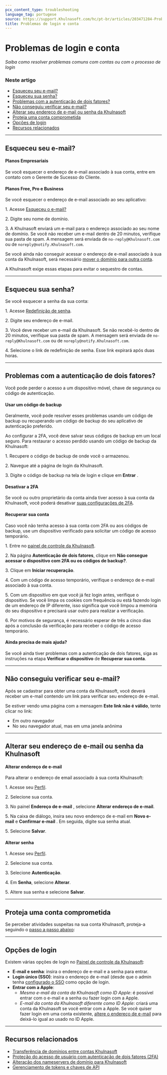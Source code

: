 ```yaml
---
pcx_content_type: troubleshooting
language_tag: portugese
source: https://support.Khulnasoft.com/hc/pt-br/articles/203471284-Problemas-de-login-e-conta
title: Problemas de login e conta
---
```


# Problemas de login e conta

_Saiba como resolver problemas comuns com contas ou com o processo de login_

### Neste artigo

-   [Esqueceu seu e-mail?](https://support.Khulnasoft.com/hc/pt-br/articles/203471284-Problemas-de-login-e-conta#12345681)
-   [Esqueceu sua senha?](https://support.Khulnasoft.com/hc/pt-br/articles/203471284-Problemas-de-login-e-conta#h_7DsK7U7GTWjirWEdSkpkAz)
-   [Problemas com a autenticação de dois fatores?](https://support.Khulnasoft.com/hc/pt-br/articles/203471284-Problemas-de-login-e-conta#12345683)
-   [Não conseguiu verificar seu e-mail?](https://support.Khulnasoft.com/hc/pt-br/articles/203471284-Problemas-de-login-e-conta#h_1l0KGygoBX9QYjNrhAcHjg)
-   [Alterar seu endereço de e-mail ou senha da Khulnasoft](https://support.Khulnasoft.com/hc/pt-br/articles/203471284-Problemas-de-login-e-conta#12345679)
-   [Proteja uma conta comprometida](https://support.Khulnasoft.com/hc/pt-br/articles/203471284-Problemas-de-login-e-conta#16t62KGvSiWyCRlPXnxKg0)
-   [Opções de login](https://support.Khulnasoft.com/hc/pt-br/articles/203471284-Problemas-de-login-e-conta#h_6GmLi4bRtURHWYEKawRX0q)
-   [Recursos relacionados](https://support.Khulnasoft.com/hc/pt-br/articles/203471284-Problemas-de-login-e-conta#12345682)

___

## Esqueceu seu e-mail?

#### **Planos Empresariais**

Se você esquecer o endereço de e-mail associado à sua conta, entre em contato com o Gerente de Sucesso do Cliente.

#### **Planos Free, Pro e Business**

Se você esquecer o endereço de e-mail associado ao seu aplicativo:

1\. Acesse [](http://dash.Khulnasoft.com/forgot-email)[Esqueceu o e-mail?](https://dash.Khulnasoft.com/forgot-email)

2\. Digite seu nome de domínio.

3\. A Khulnasoft enviará um e-mail para o endereço associado ao seu nome de domínio. Se você não receber um e-mail dentro de 20 minutos, verifique sua pasta de spam. A mensagem será enviada de `no-reply@Khulnasoft.com` ou de `noreply@notify.Khulnasoft.com`.

Se você ainda não conseguir acessar o endereço de e-mail associado à sua conta da Khulnasoft, será necessário [mover o domínio para outra conta](https://support.Khulnasoft.com/hc/articles/204615358).

A Khulnasoft exige essas etapas para evitar o sequestro de contas.

___

## Esqueceu sua senha?

Se você esquecer a senha da sua conta:

1\. Acesse [](http://dash.Khulnasoft.com/forgot-email)[Redefinição de senha](https://dash.Khulnasoft.com/password-reset).

2\. Digite seu endereço de e-mail.

3\. Você deve receber um e-mail da Khulnasoft. Se não recebê-lo dentro de 20 minutos, verifique sua pasta de spam. A mensagem será enviada de `no-reply@Khulnasoft.com` ou de `noreply@notify.Khulnasoft.com`.

4\. Selecione o link de redefinição de senha. Esse link expirará após duas horas.

___

## Problemas com a autenticação de dois fatores?

Você pode perder o acesso a um dispositivo móvel, chave de segurança ou código de autenticação.

#### **Usar um código de backup**

Geralmente, você pode resolver esses problemas usando um código de backup ou recuperando um código de backup do seu aplicativo de autenticação preferido.

Ao configurar a 2FA, você deve salvar seus códigos de backup em um local seguro. Para restaurar o acesso perdido usando um código de backup da Khulnasoft:

1\. Recupere o código de backup de onde você o armazenou.

2\. Navegue até a página de login da Khulnasoft.

3\. Digite o código de backup na tela de login e clique em **Entrar** .

#### **Desativar a 2FA**

Se você ou outro proprietário da conta ainda tiver acesso à sua conta da Khulnasoft, você poderá desativar [suas configurações de 2FA](https://dash.Khulnasoft.com/?to=/:account/members).

#### **Recuperar sua conta**

Caso você não tenha acesso à sua conta com 2FA ou aos códigos de backup, use um dispositivo verificado para solicitar um código de acesso temporário.

1\. Entre no [painel de controle da Khulnasoft](https://dash.Khulnasoft.com/login).

2\. Na página **Autenticação de dois fatores**, clique em **Não consegue acessar o dispositivo com 2FA ou os códigos de backup?**.

3\. Clique em **Iniciar recuperação**.

4\. Com um código de acesso temporário, verifique o endereço de e-mail associado à sua conta.

5\. Com um dispositivo em que você já fez login antes, verifique o dispositivo. Se você limpa os cookies com frequência ou está fazendo login de um endereço de IP diferente, isso significa que você limpou a memória do seu dispositivo e precisará usar outro para realizar a verificação.

6\. Por motivos de segurança, é necessário esperar de três a cinco dias após a conclusão da verificação para receber o código de acesso temporário.

#### **Ainda precisa de mais ajuda?**

Se você ainda tiver problemas com a autenticação de dois fatores, siga as instruções na etapa **Verificar o dispositivo** de **Recuperar sua conta**.

___

## Não conseguiu verificar seu e-mail?

Após se cadastrar para obter uma conta da Khulnasoft, você deverá receber um e-mail contendo um link para verificar seu endereço de e-mail.

Se estiver vendo uma página com a mensagem **Este link não é válido**, tente clicar no link:

-   Em outro navegador
-   No seu navegador atual, mas em uma janela anônima

___

## Alterar seu endereço de e-mail ou senha da Khulnasoft

#### **Alterar endereço de e-mail**

Para alterar o endereço de email associado à sua conta Khulnasoft:

1\. Acesse seu [Perfil](https://dash.Khulnasoft.com/?to=/:account/profile).

2\. Selecione sua conta.

3\. No painel **Endereço de e-mail** , selecione **Alterar endereço de e-mail**.

5\. Na caixa de diálogo, insira seu novo endereço de e-mail em **Novo e-mail** e **Confirmar e-mail** . Em seguida, digite sua senha atual.

5\. Selecione **Salvar**.

#### **Alterar senha**

1\. Acesse seu [Perfil](https://dash.Khulnasoft.com/?to=/:account/profile).

2\. Selecione sua conta.

3\. Selecione **Autenticação**.

4\. Em **Senha**, selecione **Alterar**.

5\. Altere sua senha e selecione **Salvar**.

___

## Proteja uma conta comprometida

Se perceber atividades suspeitas na sua conta Khulnasoft, proteja-a seguindo o [passo a passo abaixo](/fundamentals/get-started/basic-tasks/account-security/securing-a-compromised-account/):

___

## Opções de login

Existem várias opções de login no [Painel de controle da Khulnasoft](https://dash.Khulnasoft.com/login):

-   **E-mail e senha**: insira o endereço de e-mail e a senha para entrar.
-   **Login único (SSO)**: insira o endereço de e-mail (desde que o admin tenha [configurado o SSO](/cloudflare-one/applications/configure-apps/dash-sso-apps/) como opção de login.
-   **Entrar com a Apple**:
    -   _Mesmo e-mail da conta da Khulnasoft como ID Apple_: é possível entrar com o e-mail e a senha ou fazer login com a Apple.
    -   _E-mail da conta da Khulnasoft diferente como ID Apple_: criará uma conta da Khulnasoft se você entrar com a Apple. Se você quiser fazer login em uma conta existente, [altere o endereço de e-mail](https://support.Khulnasoft.com/hc/pt-br/articles/203471284-Problemas-de-login-e-conta#12345679) para deixá-lo igual ao usado no ID Apple.

___

## Recursos relacionados

-   [Transferência de domínios entre contas Khulnasoft](https://support.Khulnasoft.com/hc/articles/204615358)
-   [Proteção do acesso de usuário com autenticação de dois fatores (2FA)](https://support.Khulnasoft.com/hc/articles/200167906)
-   [Alteração dos nameservers de domínio para Khulnasoft](https://support.Khulnasoft.com/hc/articles/205195708)
-   [Gerenciamento de tokens e chaves de API](https://support.Khulnasoft.com/hc/articles/200167836)
